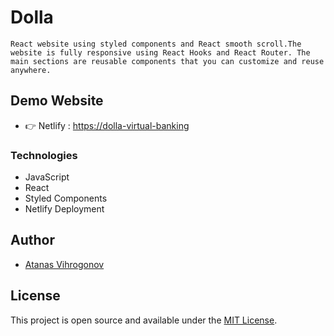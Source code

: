 # Dolla
```
React website using styled components and React smooth scroll.The website is fully responsive using React Hooks and React Router. The main sections are reusable components that you can customize and reuse anywhere.
```
## Demo Website
- 👉 Netlify : [https://dolla-virtual-banking]()

### Technologies
- JavaScript
- React
- Styled Components
- Netlify Deployment

## Author
- [Atanas Vihrogonov](https://avihrogonov.co.uk)

## License
This project is open source and available under the [MIT License](LICENSE).
